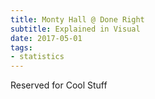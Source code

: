 ```yaml
---
title: Monty Hall @ Done Right
subtitle: Explained in Visual
date: 2017-05-01
tags:
- statistics
---
```

Reserved for Cool Stuff
